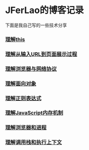 # JFerLao的博客记录

下面是我自己写的一些技术分享

### [理解this](/理解this)

### [理解从输入URL到页面展示过程](/理解从输入URL到页面展示过程)

### [理解浏览器与网络协议](/理解浏览器与网络协议)

### [理解面向对象](/理解面向对象)

### [理解正则表达式](/理解正则表达式)

### [理解JavaScript内存机制](/理解js内存机制)

### [理解浏览器和进程](/理解浏览器和进程)

### [理解调用栈和执行上下文](/理解调用栈和执行上下文)